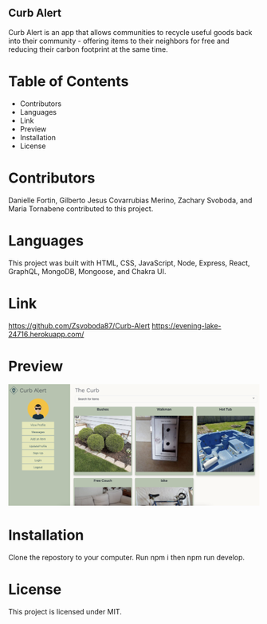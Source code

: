 ## Curb Alert
Curb Alert is an app that allows communities to recycle useful goods back into their community - offering items to their neighbors for free and reducing their carbon footprint at the same time.

# Table of Contents
* Contributors
* Languages
* Link
* Preview
* Installation
* License 

# Contributors
Danielle Fortin, Gilberto Jesus Covarrubias Merino, Zachary Svoboda, and Maria Tornabene contributed to this project.

# Languages
This project was built with HTML, CSS, JavaScript, Node, Express, React, GraphQL, MongoDB, Mongoose, and Chakra UI.

# Link 
https://github.com/Zsvoboda87/Curb-Alert
https://evening-lake-24716.herokuapp.com/  

# Preview
![Curb Alert homepage screenshot](./curb-alert/public/images/curb-alert-screenshot.png)


# Installation
Clone the repostory to your computer. Run npm i then npm run develop.

# License
This project is licensed under MIT.